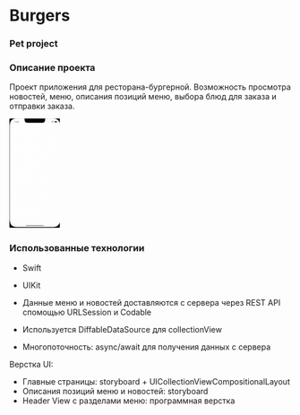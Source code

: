 # Burgers 

### Pet project

### Описание проекта

Проект приложения для ресторана-бургерной. Возможность просмотра новостей, меню, описания позиций меню, выбора блюд для заказа и отправки заказа.

![Screenshot](Screenshots/screen.gif?raw=true)


### Использованные технологии

- Swift
- UIKit

- Данные меню и новостей доставляются с сервера через REST API спомощью URLSession и Codable

- Используется DiffableDataSource для collectionView

- Многопоточность: async/await для получения данных с сервера

Верстка UI:
- Главные страницы: storyboard + UICollectionViewCompositionalLayout
- Описания позиций меню и новостей: storyboard
- Header View с разделами меню: программная верстка
